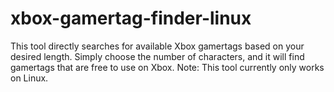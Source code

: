 # xbox-gamertag-finder-linux
This tool directly searches for available Xbox gamertags based on your desired length. Simply choose the number of characters, and it will find gamertags that are free to use on Xbox. Note: This tool currently only works on Linux.
